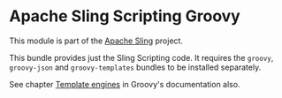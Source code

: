 # Apache Sling Scripting Groovy

This module is part of the [Apache Sling](https://sling.apache.org) project.

This bundle provides just the Sling Scripting code. It requires the `groovy`, `groovy-json` and `groovy-templates` bundles to be installed separately.

See chapter [Template engines](http://docs.groovy-lang.org/docs/groovy-latest/html/documentation/#_template_engines) in Groovy's documentation also.
